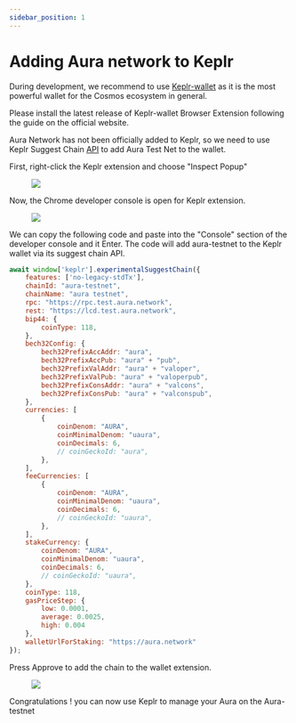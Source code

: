 ```yaml
---
sidebar_position: 1
---
```


# Adding Aura network to Keplr

During development, we recommend to use [Keplr-wallet](https://github.com/chainapsis/keplr-wallet) as it is the most powerful wallet for the Cosmos ecosystem in general.

Please install the latest release of Keplr-wallet Browser Extension following the guide on the official website.

Aura Network has not been officially added to Keplr, so we need to use Keplr Suggest Chain [API](https://docs.keplr.app/api/suggest-chain.html) to add Aura Test Net to the wallet.

First, right-click the Keplr extension and choose "Inspect Popup"
<figure>
  <img src="/img/keplr_1.png"/>
</figure>

Now, the Chrome developer console is open for Keplr extension.
<figure>
  <img src="/img/keplr_2.png"/>
</figure>

We can copy the following code and paste into the "Console" section of the developer console and it Enter. The code will add aura-testnet to the Keplr wallet via its suggest chain API.

```js
await window['keplr'].experimentalSuggestChain({
	features: ['no-legacy-stdTx'],
	chainId: "aura-testnet",
	chainName: "aura testnet",
	rpc: "https://rpc.test.aura.network",
	rest: "https://lcd.test.aura.network",
	bip44: {
		coinType: 118,
	},
	bech32Config: {
		bech32PrefixAccAddr: "aura",
		bech32PrefixAccPub: "aura" + "pub",
		bech32PrefixValAddr: "aura" + "valoper",
		bech32PrefixValPub: "aura" + "valoperpub",
		bech32PrefixConsAddr: "aura" + "valcons",
		bech32PrefixConsPub: "aura" + "valconspub",
	},
	currencies: [
		{
			coinDenom: "AURA",
			coinMinimalDenom: "uaura",
			coinDecimals: 6,
			// coinGeckoId: "aura",
		},
	],
	feeCurrencies: [
		{
			coinDenom: "AURA",
			coinMinimalDenom: "uaura",
			coinDecimals: 6,
			// coinGeckoId: "uaura",
		},
	],
	stakeCurrency: {
		coinDenom: "AURA",
		coinMinimalDenom: "uaura",
		coinDecimals: 6,
		// coinGeckoId: "uaura",
	},
	coinType: 118,
	gasPriceStep: {
		low: 0.0001,
		average: 0.0025,
		high: 0.004
	},
	walletUrlForStaking: "https://aura.network"
});
```

Press Approve to add the chain to the wallet extension.

<figure>
  <img src="/img/keplr_3.png"/>
</figure>

Congratulations ! you can now use Keplr to manage your Aura on the Aura-testnet
